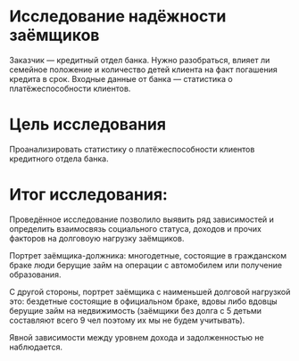 # Исследование надёжности заёмщиков
Заказчик — кредитный отдел банка. Нужно разобраться, влияет ли семейное положение и количество детей клиента на факт погашения кредита в срок. Входные данные от банка — статистика о платёжеспособности клиентов.
# Цель исследования
Проанализировать статистику о платёжеспособности клиентов кредитного отдела банка.
# Итог исследования:
Проведённое исследование позволило выявить ряд зависимостей и определить взаимосвязь социального статуса, доходов и прочих факторов на долговоую нагрузку заёмщиков.

Портрет заёмщика-должника: 
многодетные, состоящие в гражданском браке люди берущие займ на операции с автомобилем или получение образования.

С другой стороны, портрет заёмщика с наименьшей долговой нагрузкой это: бездетные состоящие в официальном браке, вдовы либо вдовцы берущие займ на недвижимость (заёмщики без долга с 5 детьми составляют всего 9 чел поэтому их мы не будем учитывать).

Явной зависимости между уровнем дохода и задолженностью не наблюдается.

